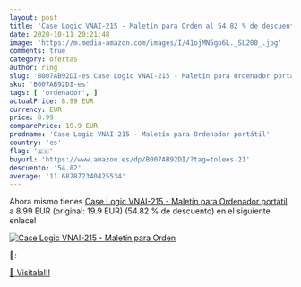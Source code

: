 ```yaml
---
layout: post
title: 'Case Logic VNAI-215 - Maletín para Orden al 54.82 % de descuento'
date: 2020-10-11 20:21:48
image: 'https://m.media-amazon.com/images/I/41ojMN5go6L._SL200_.jpg'
comments: true
category: ofertas
author: ring
slug: 'B007AB92DI-es Case Logic VNAI-215 - Maletín para Ordenador portátil'
sku: 'B007AB92DI-es'
tags: [ 'ordenador', ]
actualPrice: 8.99 EUR
currency: EUR
price: 8.99
comparePrice: 19.9 EUR
prodname: 'Case Logic VNAI-215 - Maletín para Ordenador portátil'
country: 'es'
flag: '🇪🇸'
buyurl: 'https://www.amazon.es/dp/B007AB92DI/?tag=tolees-21'
descuento: '54.82'
average: '11.687872340425534'
---
```


Ahora mismo tienes [Case Logic VNAI-215 - Maletín para Ordenador portátil](https://www.amazon.es/dp/B007AB92DI/?tag=tolees-21) a 8.99 EUR (original: 19.9 EUR) (54.82 %  de descuento) en el siguiente enlace!

[![Case Logic VNAI-215 - Maletín para Orden](https://m.media-amazon.com/images/I/41ojMN5go6L._SL200_.jpg)](https://www.amazon.es/dp/B007AB92DI/?tag=tolees-21)

🔎:


[🛒 Visítala!!!](https://www.amazon.es/dp/B007AB92DI/?tag=tolees-21)
